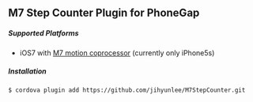 M7 Step Counter Plugin for PhoneGap
-------------


##### Supported Platforms
* iOS7 with <a href="http://www.apple.com/iphone-5s/features">M7 motion coprocessor</a> (currently only iPhone5s)


##### Installation
    $ cordova plugin add https://github.com/jihyunlee/M7StepCounter.git
